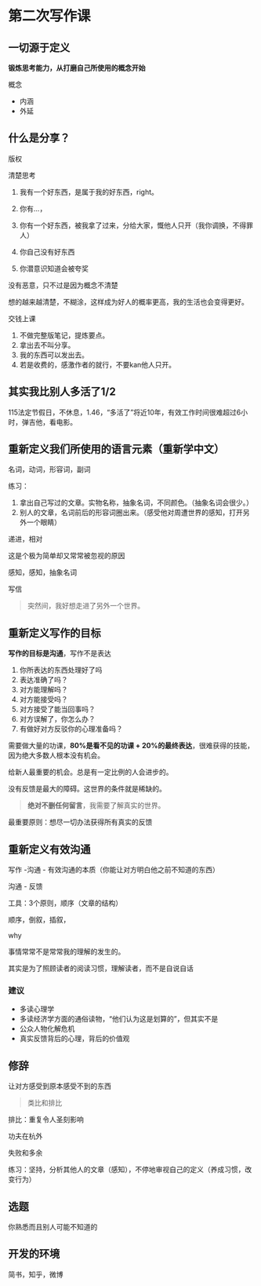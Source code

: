 # 第二次写作课

## 一切源于定义

**锻炼思考能力，从打磨自己所使用的概念开始**

概念

- 内涵
- 外延

## 什么是分享？

版权

清楚思考

1. 我有一个好东西，是属于我的好东西，right。
2. 你有...，
3. 你有一个好东西，被我拿了过来，分给大家，慨他人只开（我你调换，不得罪人）



1. 你自己没有好东西
2. 你潜意识知道会被夸奖

没有恶意，只不过是因为概念不清楚

想的越来越清楚，不糊涂，这样成为好人的概率更高，我的生活也会变得更好。

交钱上课

1. 不做完整版笔记，提炼要点。
2. 拿出去不叫分享。
3. 我的东西可以发出去。
4. 若是收费的，感激作者的就行，不要kan他人只开。

## 其实我比别人多活了1/2

115法定节假日，不休息，1.46，“多活了”将近10年，有效工作时间很难超过6小时，弹吉他，看电影。

## 重新定义我们所使用的语言元素（重新学中文）

名词，动词，形容词，副词

练习：

1. 拿出自己写过的文章。实物名称，抽象名词，不同颜色。（抽象名词会很少。）
2. 别人的文章，名词前后的形容词圈出来。（感受他对周遭世界的感知，打开另外一个眼睛）



递进，相对



这是个极为简单却又常常被忽视的原因

感知，感知，抽象名词



写信

> 突然间，我好想走进了另外一个世界。

## 重新定义写作的目标

**写作的目标是沟通**，写作不是表达

1. 你所表达的东西处理好了吗
2. 表达准确了吗？
3. 对方能理解吗？
4. 对方能接受吗？
5. 对方接受了能当回事吗？
6. 对方误解了，你怎么办？
7. 有做好对方反驳你的心理准备吗？


需要做大量的功课，**80%是看不见的功课 + 20%的最终表达**，很难获得的技能，因为绝大多数人根本没有机会。

给新人最重要的机会。总是有一定比例的人会进步的。

没有反馈是最大的障碍。这世界的条件就是稀缺的。

> **绝对不删任何留言**，我需要了解真实的世界。

最重要原则：想尽一切办法获得所有真实的反馈

## 重新定义有效沟通

写作 -沟通 - 有效沟通的本质（你能让对方明白他之前不知道的东西）

沟通 - 反馈

工具：3个原则，顺序（文章的结构）

顺序，倒叙，插叙，

why

事情常常不是常常我的理解的发生的。

其实是为了照顾读者的阅读习惯，理解读者，而不是自说自话

### 建议

- 多读心理学
- 多读经济学方面的通俗读物，“他们认为这是划算的”，但其实不是
- 公众人物化解危机
- 真实反馈背后的心理，背后的价值观

## 修辞

让对方感受到原本感受不到的东西

> 类比和排比

排比：重复令人圣刻影响

功夫在杭外

失败和多余



练习：坚持，分析其他人的文章（感知），不停地审视自己的定义（养成习惯，改变行为）



## 选题

你熟悉而且别人可能不知道的



## 开发的环境

简书，知乎，微博